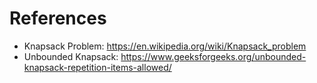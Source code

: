 # References
- Knapsack Problem: https://en.wikipedia.org/wiki/Knapsack_problem
- Unbounded Knapsack: https://www.geeksforgeeks.org/unbounded-knapsack-repetition-items-allowed/
